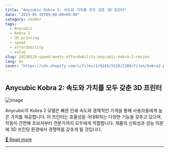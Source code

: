 ```yaml
---
title: "Anycubic Kobra 2: 속도와 가치를 모두 갖춘 3D 프린터"
date: "2023-05-19T09:00:00+09:00"
category: vendor
tags:
  - Anycubic
  - Kobra 2
  - 3D printing
  - speed
  - affordability
  - value
slug: 20230519-speed-meets-affordability-anycubic-kobra-2-review
lang: ko
cover: "https://cdn.shopify.com/s/files/1/0245/5519/2380/files/kobra2.png?v=1692950354"
---
```


## Anycubic Kobra 2: 속도와 가치를 모두 갖춘 3D 프린터
![image](https://cdn.shopify.com/s/files/1/0245/5519/2380/files/kobra2.png?v=1692950354)

Anycubic의 Kobra 2 모델은 빠른 인쇄 속도와 경제적인 가격을 통해 사용자들에게 높은 가치를 제공합니다. 이 프린터는 효율성을 극대화하는 다양한 기능을 갖추고 있으며, 작동이 간편해 초보자부터 전문가까지 모두에게 적합합니다. 제품의 신뢰성과 성능 덕분에 3D 프린팅 환경에서 경쟁력을 갖추게 될 것입니다.

[🔗 Read more](https://store.anycubic.com/blogs/news/anycubic-kobra-2-release)

---